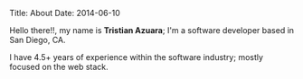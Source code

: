 Title: About
Date: 2014-06-10

Hello there!!, my name is **Tristian Azuara**; I'm a software developer based in San Diego, CA.

I have 4.5+ years of experience within the software industry; mostly focused on the
web stack.

